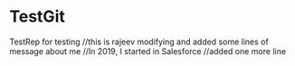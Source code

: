 # TestGit
TestRep for testing
//this is rajeev modifying and added some lines of message about me
//In 2019, I started in Salesforce 
//added one more line

